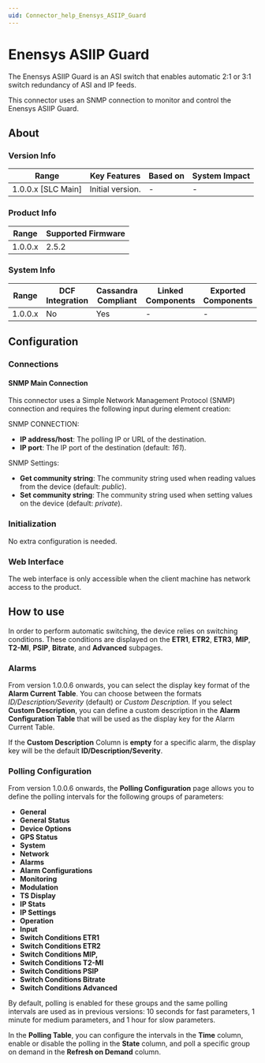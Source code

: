 ```yaml
---
uid: Connector_help_Enensys_ASIIP_Guard
---
```


# Enensys ASIIP Guard

The Enensys ASIIP Guard is an ASI switch that enables automatic 2:1 or 3:1 switch redundancy of ASI and IP feeds.

This connector uses an SNMP connection to monitor and control the Enensys ASIIP Guard.

## About

### Version Info

| Range                | Key Features     | Based on     | System Impact     |
|----------------------|------------------|--------------|-------------------|
| 1.0.0.x [SLC Main]   | Initial version. | -            | -                 |

### Product Info

| Range     | Supported Firmware     |
|-----------|------------------------|
| 1.0.0.x   | 2.5.2                  |

### System Info

| Range     | DCF Integration     | Cassandra Compliant     | Linked Components     | Exported Components     |
|-----------|---------------------|-------------------------|-----------------------|-------------------------|
| 1.0.0.x   | No                  | Yes                     | -                     | -                       |

## Configuration

### Connections

#### SNMP Main Connection

This connector uses a Simple Network Management Protocol (SNMP) connection and requires the following input during element creation:

SNMP CONNECTION:

- **IP address/host**: The polling IP or URL of the destination.
- **IP port**: The IP port of the destination (default: *161*).

SNMP Settings:

- **Get community string**: The community string used when reading values from the device (default: *public*).
- **Set community string**: The community string used when setting values on the device (default: *private*).

### Initialization

No extra configuration is needed.

### Web Interface

The web interface is only accessible when the client machine has network access to the product.

## How to use

In order to perform automatic switching, the device relies on switching conditions. These conditions are displayed on the **ETR1**, **ETR2**, **ETR3**, **MIP**, **T2-MI**, **PSIP**, **Bitrate**, and **Advanced** subpages.

### Alarms

From version 1.0.0.6 onwards, you can select the display key format of the **Alarm Current Table**. You can choose between the formats *ID/Description/Severity* (default) or *Custom Description.*
If you select **Custom Description**, you can define a custom description in the **Alarm Configuration Table** that will be used as the display key for the Alarm Current Table.

If the **Custom Description** Column is **empty** for a specific alarm, the display key will be the default **ID/Description/Severity**.

### Polling Configuration

From version 1.0.0.6 onwards, the **Polling Configuration** page allows you to define the polling intervals for the following groups of parameters:

- **General**
- **General Status**
- **Device Options**
- **GPS Status**
- **System**
- **Network**
- **Alarms**
- **Alarm Configurations**
- **Monitoring**
- **Modulation**
- **TS Display**
- **IP Stats**
- **IP Settings**
- **Operation**
- **Input**
- **Switch Conditions ETR1**
- **Switch Conditions ETR2**
- **Switch Conditions MIP,**
- **Switch Conditions T2-MI**
- **Switch Conditions PSIP**
- **Switch Conditions Bitrate**
- **Switch Conditions Advanced**

By default, polling is enabled for these groups and the same polling intervals are used as in previous versions: 10 seconds for fast parameters, 1 minute for medium parameters, and 1 hour for slow parameters.

In the **Polling Table**, you can configure the intervals in the **Time** column, enable or disable the polling in the **State** column, and poll a specific group on demand in the **Refresh on Demand** column.
